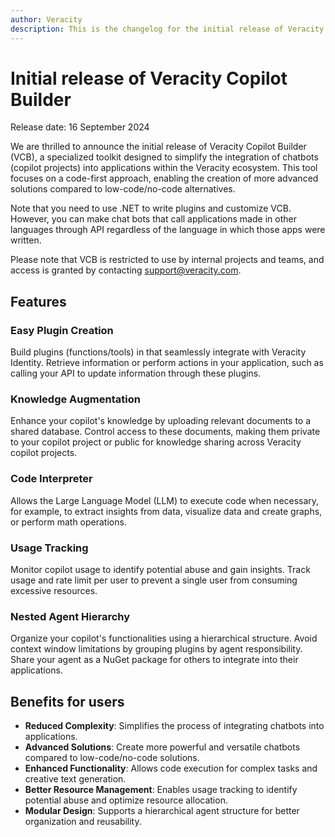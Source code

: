 ```yaml
---
author: Veracity
description: This is the changelog for the initial release of Veracity Copilot Builder.
---
```


# Initial release of Veracity Copilot Builder

Release date: 16 September 2024

We are thrilled to announce the initial release of Veracity Copilot Builder (VCB), a specialized toolkit designed to simplify the integration of chatbots (copilot projects) into applications within the Veracity ecosystem. This tool focuses on a code-first approach, enabling the creation of more advanced solutions compared to low-code/no-code alternatives.

Note that you need to use .NET to write plugins and customize VCB. However, you can make chat bots that call applications made in other languages through API regardless of the language in which those apps were written.

Please note that VCB is restricted to use by internal projects and teams, and access is granted by contacting [support@veracity.com](mailto:support@veracity.com).

## Features
### Easy Plugin Creation
Build plugins (functions/tools) in that seamlessly integrate with Veracity Identity. Retrieve information or perform actions in your application, such as calling your API to update information through these plugins.

### Knowledge Augmentation
Enhance your copilot's knowledge by uploading relevant documents to a shared database. Control access to these documents, making them private to your copilot project or public for knowledge sharing across Veracity copilot projects.

### Code Interpreter
Allows the Large Language Model (LLM) to execute code when necessary, for example, to extract insights from data, visualize data and create graphs, or perform math operations.

### Usage Tracking
Monitor copilot usage to identify potential abuse and gain insights. Track usage and rate limit per user to prevent a single user from consuming excessive resources.

### Nested Agent Hierarchy
Organize your copilot's functionalities using a hierarchical structure. Avoid context window limitations by grouping plugins by agent responsibility. Share your agent as a NuGet package for others to integrate into their applications.

## Benefits for users
* **Reduced Complexity**: Simplifies the process of integrating chatbots into applications.
* **Advanced Solutions**: Create more powerful and versatile chatbots compared to low-code/no-code solutions.
* **Enhanced Functionality**: Allows code execution for complex tasks and creative text generation.
* **Better Resource Management**: Enables usage tracking to identify potential abuse and optimize resource allocation.
* **Modular Design**: Supports a hierarchical agent structure for better organization and reusability.
